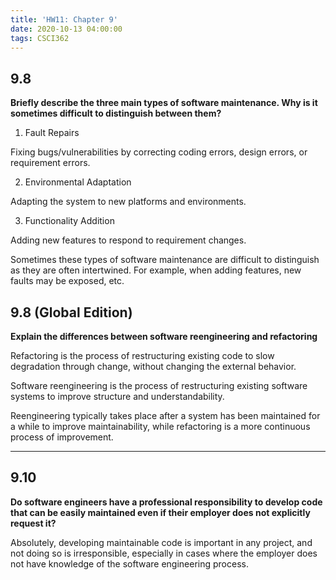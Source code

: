 ```yaml
---
title: 'HW11: Chapter 9'
date: 2020-10-13 04:00:00
tags: CSCI362
---
```

## 9.8
**Briefly describe the three main types of software maintenance. Why is it sometimes difficult to distinguish between them?**

1. Fault Repairs

Fixing bugs/vulnerabilities by correcting coding errors, design errors, or requirement errors.

2. Environmental Adaptation

Adapting the system to new platforms and environments.

3. Functionality Addition

Adding new features to respond to requirement changes.

Sometimes these types of software maintenance are difficult to distinguish as they are often intertwined. For example, when adding features, new faults may be exposed, etc.

## 9.8 (Global Edition)
**Explain the differences between software reengineering and refactoring**

Refactoring is the process of restructuring existing code to slow degradation through change, without changing the external behavior.

Software reengineering is the process of restructuring existing software systems to improve structure and understandability.

Reengineering typically takes place after a system has been maintained for a while to improve maintainability, while refactoring is a more continuous process of improvement.

---

## 9.10
**Do software engineers have a professional responsibility to develop code that can be easily maintained even if their employer does not explicitly request it?**

Absolutely, developing maintainable code is important in any project, and not doing so is irresponsible, especially in cases where the employer does not have knowledge of the software engineering process.
